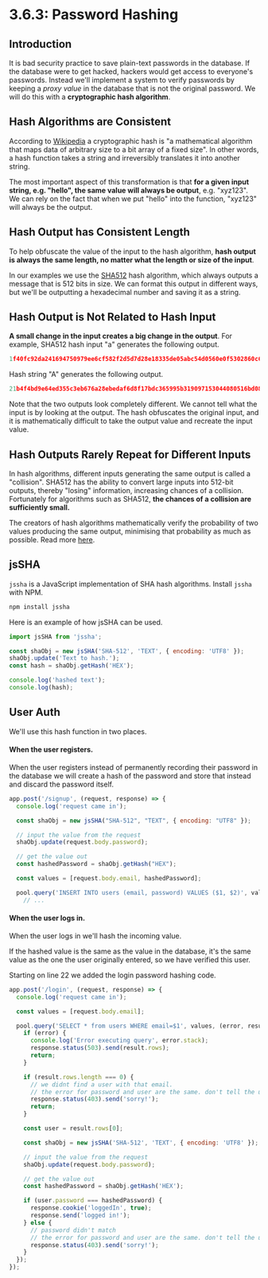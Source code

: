 # 3.6.3: Password Hashing

## Introduction

It is bad security practice to save plain-text passwords in the database. If the database were to get hacked, hackers would get access to everyone's passwords. Instead we'll implement a system to verify passwords by keeping a _proxy value_ in the database that is not the original password. We will do this with a **cryptographic hash algorithm**.

## Hash Algorithms are Consistent

According to [Wikipedia](https://en.wikipedia.org/wiki/Cryptographic_hash_function) a cryptographic hash is "a mathematical algorithm that maps data of arbitrary size to a bit array of a fixed size". In other words, a hash function takes a string and irreversibly translates it into another string.

The most important aspect of this transformation is that **for a given input string, e.g. "hello", the same value will always be output**, e.g. "xyz123". We can rely on the fact that when we put "hello" into the function, "xyz123" will always be the output.

## Hash Output has Consistent Length

To help obfuscate the value of the input to the hash algorithm, **hash output is always the same length, no matter what the length or size of the input**.

In our examples we use the [SHA512](https://en.wikipedia.org/wiki/SHA-2) hash algorithm, which always outputs a message that is 512 bits in size. We can format this output in different ways, but we'll be outputting a hexadecimal number and saving it as a string.

## Hash Output is Not Related to Hash Input

**A small change in the input creates a big change in the output**. For example, SHA512 hash input "a" generates the following output.

```javascript
1f40fc92da241694750979ee6cf582f2d5d7d28e18335de05abc54d0560e0f5302860c652bf08d560252aa5e74210546f369fbbbce8c12cfc7957b2652fe9a75
```

Hash string "A" generates the following output.

```javascript
21b4f4bd9e64ed355c3eb676a28ebedaf6d8f17bdc365995b319097153044080516bd083bfcce66121a3072646994c8430cc382b8dc543e84880183bf856cff5
```

Note that the two outputs look completely different. We cannot tell what the input is by looking at the output. The hash obfuscates the original input, and it is mathematically difficult to take the output value and recreate the input value.

## Hash Outputs Rarely Repeat for Different Inputs

In hash algorithms, different inputs generating the same output is called a "collision". SHA512 has the ability to convert large inputs into 512-bit outputs, thereby "losing" information, increasing chances of a collision. Fortunately for algorithms such as SHA512, **the chances of a collision are sufficiently small.**

The creators of hash algorithms mathematically verify the probability of two values producing the same output, minimising that probability as much as possible. Read more [here](https://stackoverflow.com/questions/4014090/is-it-safe-to-ignore-the-possibility-of-sha-collisions-in-practice).

## jsSHA

`jssha` is a JavaScript implementation of SHA hash algorithms. Install `jssha` with NPM.

```javascript
npm install jssha
```

Here is an example of how jsSHA can be used.

```javascript
import jsSHA from 'jssha';

const shaObj = new jsSHA('SHA-512', 'TEXT', { encoding: 'UTF8' });
shaObj.update('Text to hash.');
const hash = shaObj.getHash('HEX');

console.log('hashed text');
console.log(hash);
```

## User Auth

We'll use this hash function in two places.

#### When the user registers.

When the user registers instead of permanently recording their password in the database we will create a hash of the password and store that instead and discard the password itself.

```javascript
app.post('/signup', (request, response) => {
  console.log('request came in');

  const shaObj = new jsSHA("SHA-512", "TEXT", { encoding: "UTF8" });

  // input the value from the request
  shaObj.update(request.body.password);

  // get the value out
  const hashedPassword = shaObj.getHash("HEX");

  const values = [request.body.email, hashedPassword];

  pool.query('INSERT INTO users (email, password) VALUES ($1, $2)', values, (error, result) => {
    // ...
```

#### When the user logs in.

When the user logs in we'll hash the incoming value.

If the hashed value is the same as the value in the database, it's the same value as the one the user originally entered, so we have verified this user.

Starting on line 22 we added the login password hashing code.

```javascript
app.post('/login', (request, response) => {
  console.log('request came in');

  const values = [request.body.email];

  pool.query('SELECT * from users WHERE email=$1', values, (error, result) => {
    if (error) {
      console.log('Error executing query', error.stack);
      response.status(503).send(result.rows);
      return;
    }

    if (result.rows.length === 0) {
      // we didnt find a user with that email.
      // the error for password and user are the same. don't tell the user which error they got for security reasons, otherwise people can guess if a person is a user of a given service.
      response.status(403).send('sorry!');
      return;
    }

    const user = result.rows[0];

    const shaObj = new jsSHA('SHA-512', 'TEXT', { encoding: 'UTF8' });

    // input the value from the request
    shaObj.update(request.body.password);

    // get the value out
    const hashedPassword = shaObj.getHash('HEX');

    if (user.password === hashedPassword) {
      response.cookie('loggedIn', true);
      response.send('logged in!');
    } else {
      // password didn't match
      // the error for password and user are the same. don't tell the user which error they got for security reasons, otherwise people can guess if a person is a user of a given service.
      response.status(403).send('sorry!');
    }
  });
});
```
